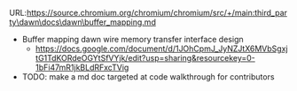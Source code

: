 URL:https://source.chromium.org/chromium/chromium/src/+/main:third_party\dawn\docs\dawn\buffer_mapping.md
- Buffer mapping dawn wire memory transfer interface design
    - https://docs.google.com/document/d/1JOhCpmJ_JyNZJtX6MVbSgxjtG1TdKORdeOGYtSfVYjk/edit?usp=sharing&resourcekey=0-1bFi47mR1jkBLdRFxcTVig
- TODO: make a md doc targeted at code walkthrough for contributors
